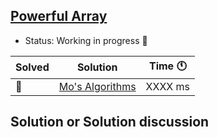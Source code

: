 ## [Powerful Array](https://codeforces.com/contest/86/problem/D)

- Status: Working in progress :construction:

Solved | Solution | Time :clock11: | 
--- | --- | --- | 
:construction:  | [Mo's Algorithms](#TODO) | XXXX ms | 

## Solution or Solution discussion